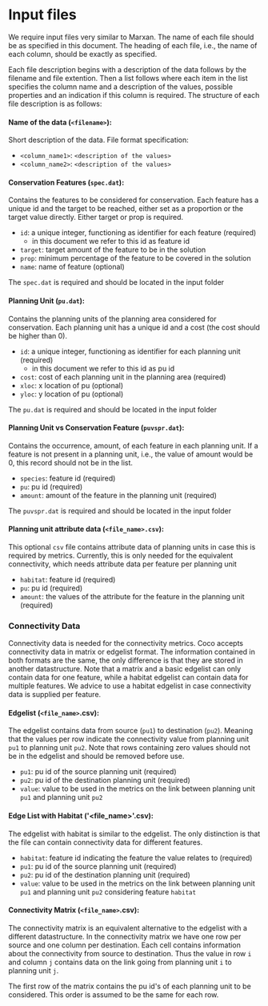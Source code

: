 # Input files
We require input files very similar to Marxan. The name of each file should be as specified in this document. The heading of each file, i.e., the name of each column, should be exactly as specified.

Each file description begins with a description of the data follows by the filename and file extention. Then a list follows where each item in the list specifies the column name and a description of the values, possible properties and an indication if this column is required. The structure of each file description is as follows:

#### Name of the data (`<filename>`):
Short description of the data.
File format specification:
  * `<column_name1>`: `<description of the values>`
  * `<column_name2>`: `<description of the values>`

#### Conservation Features (`spec.dat`):
Contains the features to be considered for conservation. Each feature has a unique id and the target to be reached, either set as a proportion or the target value directly. Either target or prop is required.
  * `id`: a unique integer, functioning as identifier for each feature (required)
      - in this document we refer to this id as feature id
  * `target`: target amount of the feature to be in the solution
  * `prop`: minimum percentage of the feature to be covered in the solution
  * `name`: name of feature (optional)

The `spec.dat` is required and should be located in the input folder

#### Planning Unit (`pu.dat`):
Contains the planning units of the planning area considered for conservation. Each planning unit has a unique id and a cost (the cost should be higher than 0).
  * `id`: a unique integer, functioning as identifier for each planning unit (required)
      - in this document we refer to this id as pu id
  * `cost`: cost of each planning unit in the planning area (required)
  * `xloc`: x location of pu (optional)
  * `yloc`: y location of pu (optional)

The `pu.dat` is required and should be located in the input folder

#### Planning Unit vs Conservation Feature (`puvspr.dat`):
Contains the occurrence, amount, of each feature in each planning unit. If a feature is not present in a planning unit, i.e., the value of amount would be 0, this record should not be in the list.
  * `species`: feature id (required)
  * `pu`: pu id (required)
  * `amount`: amount of the feature in the planning unit (required)

The `puvspr.dat` is required and should be located in the input folder

#### Planning unit attribute data (`<file_name>.csv`):
This optional `csv` file contains attribute data of planning units in case this is required by metrics. Currently, this is only needed for the equivalent connectivity, which needs attribute data per feature per planning unit
  * `habitat`: feature id (required)
  * `pu`: pu id (required)
  * `amount`: the values of the attribute for the feature in the planning unit (required)

### Connectivity Data
Connectivity data is needed for the connectivity metrics. Coco accepts connectivity data in matrix or edgelist format. The information contained in both formats are the same, the only difference is that they are stored in another datastructure. Note that a matrix and a basic edgelist can only contain data for one feature, while a habitat edgelist can contain data for multiple features. We advice to use a habitat edgelist in case connectivity data is supplied per feature.

#### Edgelist (`<file_name>`.csv):
The edgelist contains data from source (`pu1`) to destination (`pu2`). Meaning that the values per row indicate the connectivity value from planning unit `pu1` to planning unit `pu2`. Note that rows containing zero values should not be in the edgelist and should be removed before use.
  * `pu1`: pu id of the source planning unit (required)
  * `pu2`: pu id of the destination planning unit (required)
  * `value`: value to be used in the metrics on the link between planning unit `pu1` and planning unit `pu2`

#### Edge List with Habitat ('<file_name>'.csv):
The edgelist with habitat is similar to the edgelist. The only distinction is that the file can contain connectivity data for different features.
  * `habitat`: feature id indicating the feature the value relates to (required)
  * `pu1`: pu id of the source planning unit (required)
  * `pu2`: pu id of the destination planning unit (required)
  * `value`: value to be used in the metrics on the link between planning unit `pu1` and planning unit `pu2` considering feature `habitat`

#### Connectivity Matrix (`<file_name>`.csv):
The connectivity matrix is an equivalent alternative to the edgelist with a different datastructure. In the connectivity matrix we have one row per source and one column per destination. Each cell contains information about the connectivity from source to destination. Thus the value in row `i` and column `j` contains data on the link going from planning unit `i` to planning unit `j`.

The first row of the matrix contains the pu id's of each planning unit to be considered. This order is assumed to be the same for each row.


